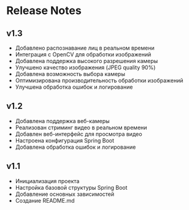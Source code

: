 # Release Notes

## v1.3
- Добавлено распознавание лиц в реальном времени
- Интеграция с OpenCV для обработки изображений
- Добавлена поддержка высокого разрешения камеры
- Улучшено качество изображения (JPEG quality 90%)
- Добавлена возможность выбора камеры
- Оптимизирована производительность обработки изображений
- Улучшена обработка ошибок и логирование

## v1.2
- Добавлена поддержка веб-камеры
- Реализован стриминг видео в реальном времени
- Добавлен веб-интерфейс для просмотра видео
- Настроена конфигурация Spring Boot
- Добавлена обработка ошибок и логирование

## v1.1
- Инициализация проекта
- Настройка базовой структуры Spring Boot
- Добавление основных зависимостей
- Создание README.md 
